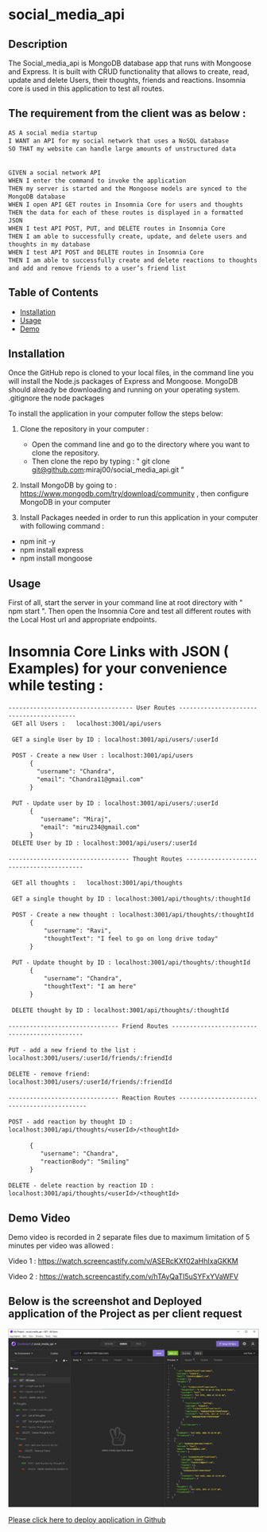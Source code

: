 # social_media_api

## Description 
The Social_media_api is MongoDB database app that runs with Mongoose and Express. It is built with CRUD functionality that allows to create, read, update and delete Users, their thoughts, friends and reactions.
Insomnia core is used in this application to test all routes.

## The requirement from  the client was as below :
```
AS A social media startup
I WANT an API for my social network that uses a NoSQL database
SO THAT my website can handle large amounts of unstructured data


GIVEN a social network API
WHEN I enter the command to invoke the application
THEN my server is started and the Mongoose models are synced to the MongoDB database
WHEN I open API GET routes in Insomnia Core for users and thoughts
THEN the data for each of these routes is displayed in a formatted JSON
WHEN I test API POST, PUT, and DELETE routes in Insomnia Core
THEN I am able to successfully create, update, and delete users and thoughts in my database
WHEN I test API POST and DELETE routes in Insomnia Core
THEN I am able to successfully create and delete reactions to thoughts and add and remove friends to a user’s friend list
```

## Table of Contents 
* [Installation](#installation)
* [Usage](#usage)
* [Demo](#demo-video)


## Installation 
Once the GitHub repo is cloned to your local files, in the command line you will install the Node.js packages of Express and Mongoose. MongoDB should already be downloading and running on your operating system. .gitignore the node packages

To install the application in your computer follow the steps below: 

 1. Clone the repository in your computer :
    - Open the command line and go to the directory where you want to clone the repository.
    - Then clone the repo by typing : " git clone git@github.com:miraj00/social_media_api.git "

 2. Install MongoDB by going to : https://www.mongodb.com/try/download/community , then configure MongoDB in your computer

 3. Install Packages needed in order to run this application in your computer with following command :  

- npm init -y
- npm install express
- npm install mongoose


## Usage 
 First of all, start the server in your command line at root directory with " npm start ". Then open the Insomnia Core and test all different routes with the Local Host url and appropriate endpoints.
 

# Insomnia Core Links with JSON ( Examples) for your convenience while testing : 
```
----------------------------------- User Routes -----------------------------------------
 GET all Users :   localhost:3001/api/users

 GET a single User by ID : localhost:3001/api/users/:userId

 POST - Create a new User : localhost:3001/api/users       
      {
     	"username": "Chandra",
	    "email": "Chandra11@gmail.com"
      }
 
 PUT - Update user by ID : localhost:3001/api/users/:userId
      {
	     "username": "Miraj",
	     "email": "miru234@gmail.com"
      }
 DELETE User by ID : localhost:3001/api/users/:userId

---------------------------------- Thought Routes -----------------------------------------

 GET all thoughts :   localhost:3001/api/thoughts

 GET a single thought by ID : localhost:3001/api/thoughts/:thoughtId

 POST - Create a new thought : localhost:3001/api/thoughts/:thoughtId       
      {
          "username": "Ravi",
          "thoughtText": "I feel to go on long drive today"
      }
 
 PUT - Update thought by ID : localhost:3001/api/thoughts/:thoughtId
      {
          "username": "Chandra",
	      "thoughtText": "I am here"
      }

 DELETE thought by ID : localhost:3001/api/thoughts/:thoughtId

------------------------------- Friend Routes ---------------------------------------------

PUT - add a new friend to the list : localhost:3001/users/:userId/friends/:friendId

DELETE - remove friend:   localhost:3001/users/:userId/friends/:friendId

------------------------------- Reaction Routes --------------------------------------------

POST - add reaction by thought ID :  localhost:3001/api/thoughts/<userId>/<thoughtId>

      {
	     "username": "Chandra",
	     "reactionBody": "Smiling"
      }

DELETE - delete reaction by reaction ID :  localhost:3001/api/thoughts/<userId>/<thoughtId>
```

## Demo Video
Demo video is recorded in 2 separate files due to maximum limitation of 5 minutes per video was allowed :

Video 1 :  https://watch.screencastify.com/v/ASERcKXf02aHhIxaGKKM

Video 2 :  https://watch.screencastify.com/v/hTAyQaTI5uSYFxYVaWFV



## Below is the screenshot and Deployed application of the Project as per client request ## 

![Screenshot of insomnia](/public/assets/images/picture.jpg)


[Please click here to deploy application in Github](https://github.com/miraj00/social_media_api)


   


